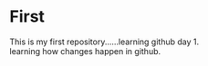 # First
This is my first repository......learning github day 1.
<br>
learning how changes happen in github.
